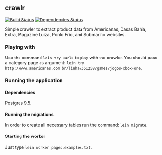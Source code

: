 ## crawlr

[![Build Status](https://travis-ci.org/fabiano/crawlr.svg?branch=master)](https://travis-ci.org/fabiano/crawlr)
[![Dependencies Status](https://jarkeeper.com/fabiano/crawlr/status.svg)](https://jarkeeper.com/fabiano/crawlr)

Simple crawler to extract product data from Americanas, Casas Bahia, Extra, Magazine Luiza, Ponto Frio, and Submarino websites.

### Playing with

Use the command `lein try <url>` to play with the crawler. You should pass a category page as argument: `lein try http://www.americanas.com.br/linha/351258/games/jogos-xbox-one`.

### Running the application

#### Dependencies

Postgres 9.5.

#### Running the migrations

In order to create all necessary tables run the command: `lein migrate`.

#### Starting the worker

Just type `lein worker pages.examples.txt`.
